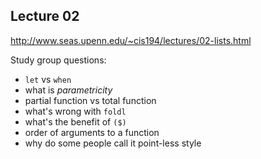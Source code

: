 ## Lecture 02
http://www.seas.upenn.edu/~cis194/lectures/02-lists.html

Study group questions:
- `let` vs `when`
- what is _parametricity_
- partial function vs total function
- what's wrong with `foldl`
- what's the benefit of `($)`
- order of arguments to a function
- why do some people call it point-less style
